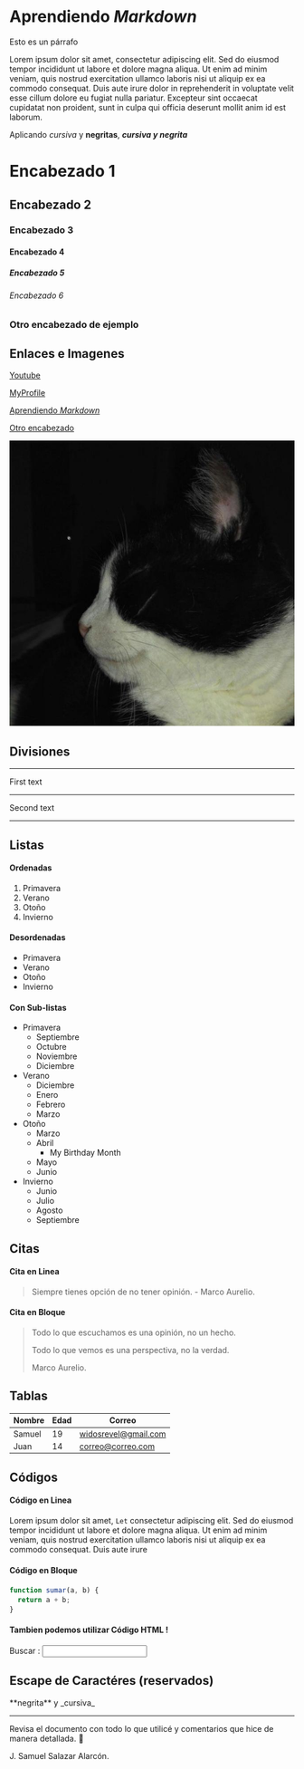 # Aprendiendo _Markdown_

Esto es un párrafo

Lorem ipsum dolor sit amet, consectetur adipiscing elit. Sed do eiusmod tempor incididunt ut labore et dolore magna aliqua. Ut enim ad minim veniam, quis nostrud exercitation ullamco laboris nisi ut aliquip ex ea commodo consequat. Duis aute irure dolor in reprehenderit in voluptate velit esse cillum dolore eu fugiat nulla pariatur. Excepteur sint occaecat cupidatat non proident, sunt in culpa qui officia deserunt mollit anim id est laborum.

Aplicando _cursiva_ y **negritas**, **_cursiva y negrita_**

<!-- Para encabezados con  " # " -->

# Encabezado 1

## Encabezado 2

### Encabezado 3

#### Encabezado 4

##### Encabezado 5

###### Encabezado 6

### Otro encabezado de ejemplo

## Enlaces e Imagenes

<!--     ENLACES       -->
<!-- Para enlaces utilizamos entre corchetes el texto visual y en los parentesis el link externo o interno (como para un Temario) Esto porque Markown reconoce a los encabezados como anclas internas.-->

[Youtube](https://youtube.com)

[MyProfile](https://github.com/Samu43lz)

[Aprendiendo _Markdown_](#aprendiendo-markdown)

<!-- Si nuestro encabezado tiene espacios, debemos buscarlo rellenando esos espacios con guiones medios pero aveces no hace falta porque Markdown te lo hace. -->

[Otro encabezado](#otro-encabezado-de-ejemplo)

<!-- IMAGENES -->
<!-- Para imagenes es lo mismo que con los enlaces pero debemos colocar un signo de exclamación al incio, ademas en los corchetes iria información acerca de la imagen por si hubiera un error -->

![This is me](cat.jpg)

## Divisiones

<!-- DIVISIONES -->
<!-- Para divisiones utilizamos 3 guiones medios
es nos dara un división igual al <hr> -->

---

First text

---

Second text

---

## Listas

#### Ordenadas

1. Primavera
1. Verano
1. Otoño
1. Invierno

#### Desordenadas

- Primavera
- Verano
- Otoño
- Invierno

#### Con Sub-listas

- Primavera
  - Septiembre
  - Octubre
  - Noviembre
  - Diciembre
- Verano
  - Diciembre
  - Enero
  - Febrero
  - Marzo
- Otoño
  - Marzo
  - Abril
    - My Birthday Month
  - Mayo
  - Junio
- Invierno
  - Junio
  - Julio
  - Agosto
  - Septiembre

## Citas

#### Cita en Linea

> Siempre tienes opción de no tener opinión. - Marco Aurelio.

#### Cita en Bloque

> Todo lo que escuchamos es una opinión, no un hecho.
>
> Todo lo que vemos es una perspectiva, no la verdad.
>
> Marco Aurelio.

## Tablas

<!-- Las formamos con " | ". Despues de haber creado el encabezado es necesario colocar " | " + guiones bajos " - " segun la cantidad de columnas que tengas para que se cree la tabla -->

| Nombre | Edad | Correo               |
| ------ | ---- | -------------------- |
| Samuel | 19   | widosrevel@gmail.com |
| Juan   | 14   | correo@correo.com    |

## Códigos

#### Código en Linea

<!-- Con la ayuda de Backtics -->

Lorem ipsum dolor sit amet, `Let` consectetur adipiscing elit. Sed do eiusmod tempor incididunt ut labore et dolore magna aliqua. Ut enim ad minim veniam, quis nostrud exercitation ullamco laboris nisi ut aliquip ex ea commodo consequat. Duis aute irure

#### Código en Bloque

<!-- Utilizando 3 Backtics al inicio y al final del bloque de código y además si quieres darle un diseño especifico de un lenguaje puedes colocarle su abreviatura. EJ :  JS (Javascript)  -->

```js
function sumar(a, b) {
  return a + b;
}
```

#### Tambien podemos utilizar Código HTML !

<!-- Ya que tambien es un lenguaje de marcado. (Dentro de su soporte, soporta las etiquetas de HTML)-->
<form>
  <label for="q">Buscar :</label>
  <input type="search" name="q" id="q">
</form>

## Escape de Caractéres (reservados)

<!-- Utilizamos el Slash invertido " \ "  alt gr + + su boton -->

\*\*negrita\*\* y \_cursiva\_

---

Revisa el documento con todo lo que utilicé y comentarios que hice de manera detallada. 🙂

J. Samuel Salazar Alarcón.
